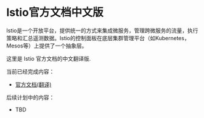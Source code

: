 # Istio官方文档中文版

Istio是一个开放平台，提供统一的方式来集成微服务，管理跨微服务的流量，执行策略和汇总遥测数据。Istio的控制面板在底层集群管理平台（如Kubernetes，Mesos等）上提供了一个抽象层。

这里是 Istio 官方文档的中文翻译版.

当前已经完成内容：

* [官方文档(翻译)](docs/index.md)

后续计划中的内容：

- TBD


